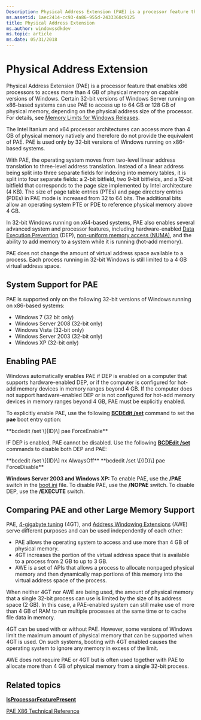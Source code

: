 ```yaml
---
Description: Physical Address Extension (PAE) is a processor feature that enables x86 processors to access more than 4 GB of physical memory on capable versions of Windows.
ms.assetid: 1aec2414-cc93-4a86-955d-2433360c9125
title: Physical Address Extension
ms.author: windowssdkdev
ms.topic: article
ms.date: 05/31/2018
---
```


# Physical Address Extension

Physical Address Extension (PAE) is a processor feature that enables x86 processors to access more than 4 GB of physical memory on capable versions of Windows. Certain 32-bit versions of Windows Server running on x86-based systems can use PAE to access up to 64 GB or 128 GB of physical memory, depending on the physical address size of the processor. For details, see [Memory Limits for Windows Releases](memory-limits-for-windows-releases.md).

The Intel Itanium and x64 processor architectures can access more than 4 GB of physical memory natively and therefore do not provide the equivalent of PAE. PAE is used only by 32-bit versions of Windows running on x86-based systems.

With PAE, the operating system moves from two-level linear address translation to three-level address translation. Instead of a linear address being split into three separate fields for indexing into memory tables, it is split into four separate fields: a 2-bit bitfield, two 9-bit bitfields, and a 12-bit bitfield that corresponds to the page size implemented by Intel architecture (4 KB). The size of page table entries (PTEs) and page directory entries (PDEs) in PAE mode is increased from 32 to 64 bits. The additional bits allow an operating system PTE or PDE to reference physical memory above 4 GB.

In 32-bit Windows running on x64-based systems, PAE also enables several advanced system and processor features, including hardware-enabled [Data Execution Prevention](data-execution-prevention.md) (DEP), [non-uniform memory access (NUMA)](https://msdn.microsoft.com/en-us/library/Aa363804(v=VS.85).aspx), and the ability to add memory to a system while it is running (hot-add memory).

PAE does not change the amount of virtual address space available to a process. Each process running in 32-bit Windows is still limited to a 4 GB virtual address space.

## System Support for PAE

PAE is supported only on the following 32-bit versions of Windows running on x86-based systems:

-   Windows 7 (32 bit only)
-   Windows Server 2008 (32-bit only)
-   Windows Vista (32-bit only)
-   Windows Server 2003 (32-bit only)
-   Windows XP (32-bit only)

## Enabling PAE

Windows automatically enables PAE if DEP is enabled on a computer that supports hardware-enabled DEP, or if the computer is configured for hot-add memory devices in memory ranges beyond 4 GB. If the computer does not support hardware-enabled DEP or is not configured for hot-add memory devices in memory ranges beyond 4 GB, PAE must be explicitly enabled.

To explicitly enable PAE, use the following [**BCDEdit /set**](https://msdn.microsoft.com/library/Ff542202(v=VS.85).aspx) command to set the **pae** boot entry option:

<dl> **bcdedit /set \[{ID}\] pae ForceEnable**  
</dl>

IF DEP is enabled, PAE cannot be disabled. Use the following [**BCDEdit /set**](https://msdn.microsoft.com/library/Ff542202(v=VS.85).aspx) commands to disable both DEP and PAE:

<dl> **bcdedit /set \[{ID}\] nx AlwaysOff**  
**bcdedit /set \[{ID}\] pae ForceDisable**  
</dl>

**Windows Server 2003 and Windows XP:** To enable PAE, use the **/PAE** switch in the [boot.ini](https://msdn.microsoft.com/library/Ff550245(v=VS.85).aspx) file. To disable PAE, use the **/NOPAE** switch. To disable DEP, use the **/EXECUTE** switch.

## Comparing PAE and other Large Memory Support

PAE, [4-gigabyte tuning](4-gigabyte-tuning.md) (4GT), and [Address Windowing Extensions](address-windowing-extensions.md) (AWE) serve different purposes and can be used independently of each other:

-   PAE allows the operating system to access and use more than 4 GB of physical memory.
-   4GT increases the portion of the virtual address space that is available to a process from 2 GB to up to 3 GB.
-   AWE is a set of APIs that allows a process to allocate nonpaged physical memory and then dynamically map portions of this memory into the virtual address space of the process.

When neither 4GT nor AWE are being used, the amount of physical memory that a single 32-bit process can use is limited by the size of its address space (2 GB). In this case, a PAE-enabled system can still make use of more than 4 GB of RAM to run multiple processes at the same time or to cache file data in memory.

4GT can be used with or without PAE. However, some versions of Windows limit the maximum amount of physical memory that can be supported when 4GT is used. On such systems, booting with 4GT enabled causes the operating system to ignore any memory in excess of the limit.

AWE does not require PAE or 4GT but is often used together with PAE to allocate more than 4 GB of physical memory from a single 32-bit process.

## Related topics

<dl> <dt>

[**IsProcessorFeaturePresent**](https://msdn.microsoft.com/en-us/library/ms724482(v=VS.85).aspx)
</dt> <dt>

[PAE X86 Technical Reference](http://go.microsoft.com/fwlink/p/?linkid=93594)
</dt> </dl>

 

 




